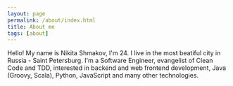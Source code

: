 ```yaml
---
layout: page
permalink: /about/index.html
title: About me
tags: [about]
---   
```

Hello! My name is Nikita Shmakov, I'm 24. I live in the most beatiful city in Russia - Saint Petersburg. I'm a Software Engineer, evangelist of Clean Code and TDD, interested in backend and web frontend development, Java (Groovy, Scala), Python, JavaScript and many other technologies.
